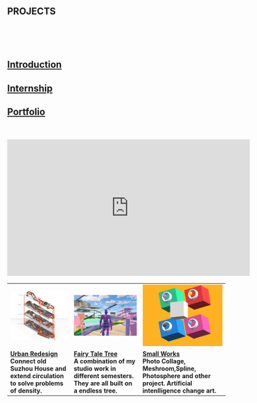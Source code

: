 ## <strong>PROJECTS<strong> <br>
  <br>
<table style="width:100%; border-collapse: collapse; border: none;">
  <tr style="border: none;">
	<td><a href="https://dongzhsarry.github.io/Sarry/suzhou"><img alt="1" src="https://github.com/dongzhSarry/Sarry/blob/gh-pages/files/suzhou.jpg?raw=true" width="620"></a></td>
	<td><a href="https://dongzhsarry.github.io/Sarry/fairytree"><img alt="2" src="https://github.com/dongzhSarry/Sarry/blob/gh-pages/files/fairytree.jpg?raw=true" width="400"></a></td>
	<td><a href="https://dongzhsarry.github.io/Sarry/spline"><img alt="3" src="https://github.com/dongzhSarry/Sarry/blob/gh-pages/files/spline.jpg?raw=true" width="300"></a></td>

<tr style="border: none;">
<td><a href="(https://dongzhsarry.github.io/Sarry/suzhou"><strong>Urban Redesign</strong></a> <br/>Connect old Suzhou House and extend circulation to solve problems of density.</td>
	<td><a href="(https://dongzhsarry.github.io/Sarry/fairytree"><strong>Fairy Tale Tree</strong></a> <br/>A combination of my studio work in different semesters. They are all built on a endless tree. </td>
	<td><a href="https://dongzhsarry.github.io/Sarry/spline"><strong>Small Works</strong></a> <br/>Photo Collage, Meshroom,Spline, Photosphere and other project. Artificial intenlligence  change art.</td>
	 </tr>
<br>

<br>

## <strong>[Introduction](https://dongzhsarry.github.io/Sarry/me)<strong>

	
## <strong>[Internship](https://dongzhsarry.github.io/Sarry/internship)<strong>
  

## <strong>[Portfolio](https://dongzhsarry.github.io/Sarry/portfolio)<strong>
	
<br>  
<br>
<iframe width="560" height="315" src="https://www.youtube.com/embed/aF9cKedBpz4" title="YouTube video player" frameborder="0" allow="accelerometer; autoplay; clipboard-write; encrypted-media; gyroscope; picture-in-picture" allowfullscreen></iframe>
  

  
